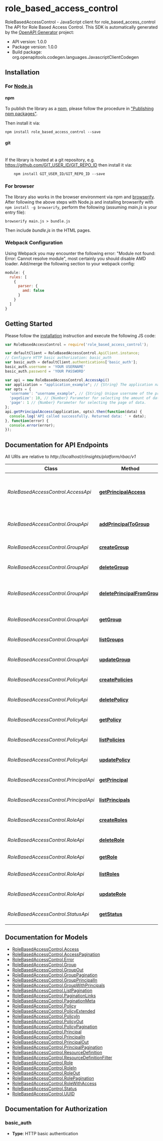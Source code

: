# role_based_access_control

RoleBasedAccessControl - JavaScript client for role_based_access_control
The API for Role Based Access Control.
This SDK is automatically generated by the [OpenAPI Generator](https://openapi-generator.tech) project:

- API version: 1.0.0
- Package version: 1.0.0
- Build package: org.openapitools.codegen.languages.JavascriptClientCodegen

## Installation

### For [Node.js](https://nodejs.org/)

#### npm

To publish the library as a [npm](https://www.npmjs.com/),
please follow the procedure in ["Publishing npm packages"](https://docs.npmjs.com/getting-started/publishing-npm-packages).

Then install it via:

```shell
npm install role_based_access_control --save
```

#### git
#
If the library is hosted at a git repository, e.g.
https://github.com/GIT_USER_ID/GIT_REPO_ID
then install it via:

```shell
    npm install GIT_USER_ID/GIT_REPO_ID --save
```

### For browser

The library also works in the browser environment via npm and [browserify](http://browserify.org/). After following
the above steps with Node.js and installing browserify with `npm install -g browserify`,
perform the following (assuming *main.js* is your entry file):

```shell
browserify main.js > bundle.js
```

Then include *bundle.js* in the HTML pages.

### Webpack Configuration

Using Webpack you may encounter the following error: "Module not found: Error:
Cannot resolve module", most certainly you should disable AMD loader. Add/merge
the following section to your webpack config:

```javascript
module: {
  rules: [
    {
      parser: {
        amd: false
      }
    }
  ]
}
```

## Getting Started

Please follow the [installation](#installation) instruction and execute the following JS code:

```javascript
var RoleBasedAccessControl = require('role_based_access_control');

var defaultClient = RoleBasedAccessControl.ApiClient.instance;
// Configure HTTP basic authorization: basic_auth
var basic_auth = defaultClient.authentications['basic_auth'];
basic_auth.username = 'YOUR USERNAME'
basic_auth.password = 'YOUR PASSWORD'

var api = new RoleBasedAccessControl.AccessApi()
var application = "application_example"; // {String} The application name to obtain access for the principal
var opts = {
  'username': "username_example", // {String} Unique username of the principal to obtain access for
  'pageSize': 10, // {Number} Parameter for selecting the amount of data in a page.
  'page': 1 // {Number} Parameter for selecting the page of data.
};
api.getPrincipalAccess(application, opts).then(function(data) {
  console.log('API called successfully. Returned data: ' + data);
}, function(error) {
  console.error(error);
});


```

## Documentation for API Endpoints

All URIs are relative to *http://localhost/r/insights/platform/rbac/v1*

Class | Method | HTTP request | Description
------------ | ------------- | ------------- | -------------
*RoleBasedAccessControl.AccessApi* | [**getPrincipalAccess**](docs/AccessApi.md#getPrincipalAccess) | **GET** /access/ | Get the permitted access for a principal in the tenant
*RoleBasedAccessControl.GroupApi* | [**addPrincipalToGroup**](docs/GroupApi.md#addPrincipalToGroup) | **POST** /groups/{uuid}/principals/ | Add a principal to a group in the tenant
*RoleBasedAccessControl.GroupApi* | [**createGroup**](docs/GroupApi.md#createGroup) | **POST** /groups/ | Create a group in a tenant
*RoleBasedAccessControl.GroupApi* | [**deleteGroup**](docs/GroupApi.md#deleteGroup) | **DELETE** /groups/{uuid}/ | Delete a group in the tenant
*RoleBasedAccessControl.GroupApi* | [**deletePrincipalFromGroup**](docs/GroupApi.md#deletePrincipalFromGroup) | **DELETE** /groups/{uuid}/principals/ | Remove a principal from a group in the tenant
*RoleBasedAccessControl.GroupApi* | [**getGroup**](docs/GroupApi.md#getGroup) | **GET** /groups/{uuid}/ | Get a group in the tenant
*RoleBasedAccessControl.GroupApi* | [**listGroups**](docs/GroupApi.md#listGroups) | **GET** /groups/ | List the groups for a tenant
*RoleBasedAccessControl.GroupApi* | [**updateGroup**](docs/GroupApi.md#updateGroup) | **PUT** /groups/{uuid}/ | Udate a group in the tenant
*RoleBasedAccessControl.PolicyApi* | [**createPolicies**](docs/PolicyApi.md#createPolicies) | **POST** /policies/ | Create a policy in a tenant
*RoleBasedAccessControl.PolicyApi* | [**deletePolicy**](docs/PolicyApi.md#deletePolicy) | **DELETE** /policies/{uuid}/ | Delete a policy in the tenant
*RoleBasedAccessControl.PolicyApi* | [**getPolicy**](docs/PolicyApi.md#getPolicy) | **GET** /policies/{uuid}/ | Get a policy in the tenant
*RoleBasedAccessControl.PolicyApi* | [**listPolicies**](docs/PolicyApi.md#listPolicies) | **GET** /policies/ | List the policies in the tenant
*RoleBasedAccessControl.PolicyApi* | [**updatePolicy**](docs/PolicyApi.md#updatePolicy) | **PUT** /policies/{uuid}/ | Update a policy in the tenant
*RoleBasedAccessControl.PrincipalApi* | [**getPrincipal**](docs/PrincipalApi.md#getPrincipal) | **GET** /principals/{username}/ | Get a principal in the tenant
*RoleBasedAccessControl.PrincipalApi* | [**listPrincipals**](docs/PrincipalApi.md#listPrincipals) | **GET** /principals/ | List the principals for a tenant
*RoleBasedAccessControl.RoleApi* | [**createRoles**](docs/RoleApi.md#createRoles) | **POST** /roles/ | Create a roles for a tenant
*RoleBasedAccessControl.RoleApi* | [**deleteRole**](docs/RoleApi.md#deleteRole) | **DELETE** /roles/{uuid}/ | Delete a role in the tenant
*RoleBasedAccessControl.RoleApi* | [**getRole**](docs/RoleApi.md#getRole) | **GET** /roles/{uuid}/ | Get a role in the tenant
*RoleBasedAccessControl.RoleApi* | [**listRoles**](docs/RoleApi.md#listRoles) | **GET** /roles/ | List the roles for a tenant
*RoleBasedAccessControl.RoleApi* | [**updateRole**](docs/RoleApi.md#updateRole) | **PUT** /roles/{uuid}/ | Update a Role in the tenant
*RoleBasedAccessControl.StatusApi* | [**getStatus**](docs/StatusApi.md#getStatus) | **GET** /status/ | Obtain server status


## Documentation for Models

 - [RoleBasedAccessControl.Access](docs/Access.md)
 - [RoleBasedAccessControl.AccessPagination](docs/AccessPagination.md)
 - [RoleBasedAccessControl.Error](docs/Error.md)
 - [RoleBasedAccessControl.Group](docs/Group.md)
 - [RoleBasedAccessControl.GroupOut](docs/GroupOut.md)
 - [RoleBasedAccessControl.GroupPagination](docs/GroupPagination.md)
 - [RoleBasedAccessControl.GroupPrincipalIn](docs/GroupPrincipalIn.md)
 - [RoleBasedAccessControl.GroupWithPrincipals](docs/GroupWithPrincipals.md)
 - [RoleBasedAccessControl.ListPagination](docs/ListPagination.md)
 - [RoleBasedAccessControl.PaginationLinks](docs/PaginationLinks.md)
 - [RoleBasedAccessControl.PaginationMeta](docs/PaginationMeta.md)
 - [RoleBasedAccessControl.Policy](docs/Policy.md)
 - [RoleBasedAccessControl.PolicyExtended](docs/PolicyExtended.md)
 - [RoleBasedAccessControl.PolicyIn](docs/PolicyIn.md)
 - [RoleBasedAccessControl.PolicyOut](docs/PolicyOut.md)
 - [RoleBasedAccessControl.PolicyPagination](docs/PolicyPagination.md)
 - [RoleBasedAccessControl.Principal](docs/Principal.md)
 - [RoleBasedAccessControl.PrincipalIn](docs/PrincipalIn.md)
 - [RoleBasedAccessControl.PrincipalOut](docs/PrincipalOut.md)
 - [RoleBasedAccessControl.PrincipalPagination](docs/PrincipalPagination.md)
 - [RoleBasedAccessControl.ResourceDefinition](docs/ResourceDefinition.md)
 - [RoleBasedAccessControl.ResourceDefinitionFilter](docs/ResourceDefinitionFilter.md)
 - [RoleBasedAccessControl.Role](docs/Role.md)
 - [RoleBasedAccessControl.RoleIn](docs/RoleIn.md)
 - [RoleBasedAccessControl.RoleOut](docs/RoleOut.md)
 - [RoleBasedAccessControl.RolePagination](docs/RolePagination.md)
 - [RoleBasedAccessControl.RoleWithAccess](docs/RoleWithAccess.md)
 - [RoleBasedAccessControl.Status](docs/Status.md)
 - [RoleBasedAccessControl.UUID](docs/UUID.md)


## Documentation for Authorization


### basic_auth

- **Type**: HTTP basic authentication


